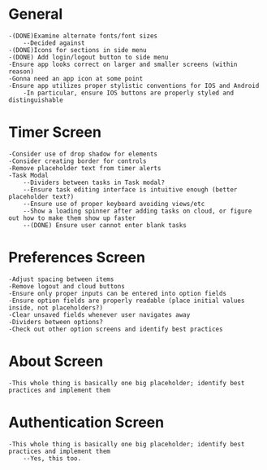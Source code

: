 # General

    -(DONE)Examine alternate fonts/font sizes
        --Decided against
    -(DONE)Icons for sections in side menu
    -(DONE) Add login/logout button to side menu
    -Ensure app looks correct on larger and smaller screens (within reason)
    -Gonna need an app icon at some point
    -Ensure app utilizes proper stylistic conventions for IOS and Android
        -In particular, ensure IOS buttons are properly styled and distinguishable

# Timer Screen

    -Consider use of drop shadow for elements
    -Consider creating border for controls
    -Remove placeholder text from timer alerts
    -Task Modal
        --Dividers between tasks in Task modal?
        --Ensure task editing interface is intuitive enough (better placeholder text?)
        --Ensure use of proper keyboard avoiding views/etc
        --Show a loading spinner after adding tasks on cloud, or figure out how to make them show up faster
        --(DONE) Ensure user cannot enter blank tasks

# Preferences Screen

    -Adjust spacing between items
    -Remove logout and cloud buttons
    -Ensure only proper inputs can be entered into option fields
    -Ensure option fields are properly readable (place initial values inside, not placeholders?)
    -Clear unsaved fields whenever user navigates away
    -Dividers between options?
    -Check out other option screens and identify best practices

# About Screen

    -This whole thing is basically one big placeholder; identify best practices and implement them

# Authentication Screen

    -This whole thing is basically one big placeholder; identify best practices and implement them
        --Yes, this too.
